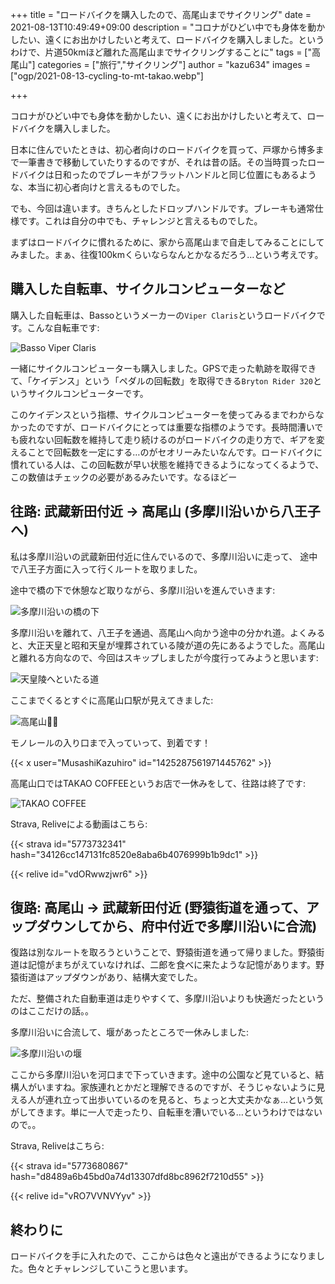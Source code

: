 +++
title = "ロードバイクを購入したので、高尾山までサイクリング"
date = 2021-08-13T10:49:49+09:00
description = "コロナがひどい中でも身体を動かしたい、遠くにお出かけしたいと考えて、ロードバイクを購入しました。というわけで、片道50kmほど離れた高尾山までサイクリングすることに"
tags = ["高尾山"]
categories = ["旅行","サイクリング"]
author = "kazu634"
images = ["ogp/2021-08-13-cycling-to-mt-takao.webp"]

+++

コロナがひどい中でも身体を動かしたい、遠くにお出かけしたいと考えて、ロードバイクを購入しました。

日本に住んでいたときは、初心者向けのロードバイクを買って、戸塚から博多まで一筆書きで移動していたりするのですが、それは昔の話。その当時買ったロードバイクは日和ったのでブレーキがフラットハンドルと同じ位置にもあるような、本当に初心者向けと言えるものでした。

でも、今回は違います。きちんとしたドロップハンドルです。ブレーキも通常仕様です。これは自分の中でも、チャレンジと言えるものでした。

まずはロードバイクに慣れるために、家から高尾山まで自走してみることにしてみました。まぁ、往復100kmくらいならなんとかなるだろう…という考えです。

## 購入した自転車、サイクルコンピューターなど
購入した自転車は、Bassoというメーカーの`Viper Claris`というロードバイクです。こんな自転車です:

![Basso Viper Claris](https://farm66.staticflickr.com/65535/51372811752_49d687c70f_c.jpg)

一緒にサイクルコンピューターも購入しました。GPSで走った軌跡を取得できて、「ケイデンス」という「ペダルの回転数」を取得できる`Bryton Rider 320`というサイクルコンピューターです。

このケイデンスという指標、サイクルコンピューターを使ってみるまでわからなかったのですが、ロードバイクにとっては重要な指標のようです。長時間漕いでも疲れない回転数を維持して走り続けるのがロードバイクの走り方で、ギアを変えることで回転数を一定にする…のがセオリーみたいなんです。ロードバイクに慣れている人は、この回転数が早い状態を維持できるようになってくるようで、この数値はチェックの必要があるみたいです。なるほどー

## 往路: 武蔵新田付近 → 高尾山 (多摩川沿いから八王子へ)
私は多摩川沿いの武蔵新田付近に住んでいるので、多摩川沿いに走って、
途中で八王子方面に入って行くルートを取りました。

途中で橋の下で休憩など取りながら、多摩川沿いを進んでいきます:

![多摩川沿いの橋の下](https://farm66.staticflickr.com/65535/51374575570_e13dc3a431_c.jpg)

多摩川沿いを離れて、八王子を通過、高尾山へ向かう途中の分かれ道。よくみると、大正天皇と昭和天皇が埋葬されている陵が道の先にあるようでした。高尾山と離れる方向なので、今回はスキップしましたが今度行ってみようと思います:

![天皇陵へといたる道](https://farm66.staticflickr.com/65535/51374303039_4d860a12c5_c.jpg)

ここまでくるとすぐに高尾山口駅が見えてきました:

![高尾山🚟🚟](https://farm66.staticflickr.com/65535/51373571206_fdfed9c519_c.jpg)

モノレールの入り口まで入っていって、到着です！

{{< x user="MusashiKazuhiro" id="1425287561971445762" >}}

高尾山口ではTAKAO COFFEEというお店で一休みをして、往路は終了です:

![TAKAO COFFEE](https://farm66.staticflickr.com/65535/51374577330_dfbb076bfd_c.jpg)

Strava, Reliveによる動画はこちら:

{{< strava id="5773732341" hash="34126cc147131fc8520e8aba6b4076999b1b9dc1" >}}

{{< relive id="vdORwwzjwr6" >}}

## 復路: 高尾山 → 武蔵新田付近 (野猿街道を通って、アップダウンしてから、府中付近で多摩川沿いに合流)
復路は別なルートを取ろうということで、野猿街道を通って帰りました。野猿街道は記憶がまちがえていなければ、二郎を食べに来たような記憶があります。野猿街道はアップダウンがあり、結構大変でした。

ただ、整備された自動車道は走りやすくて、多摩川沿いよりも快適だったというのはここだけの話。。

多摩川沿いに合流して、堰があったところで一休みしました:

![多摩川沿いの堰](https://farm66.staticflickr.com/65535/51372812652_799b194c54_c.jpg)

ここから多摩川沿いを河口まで下っていきます。途中の公園など見ていると、結構人がいますね。家族連れとかだと理解できるのですが、そうじゃないように見える人が連れ立って出歩いているのを見ると、ちょっと大丈夫かなぁ…という気がしてきます。単に一人で走ったり、自転車を漕いでいる…というわけではないので。。

Strava, Reliveはこちら:

{{< strava id="5773680867" hash="d8489a6b45bd0a74d13307dfd8bc8962f7210d55" >}}

{{< relive id="vRO7VVNVYyv" >}}

## 終わりに
ロードバイクを手に入れたので、ここからは色々と遠出ができるようになりました。色々とチャレンジしていこうと思います。
